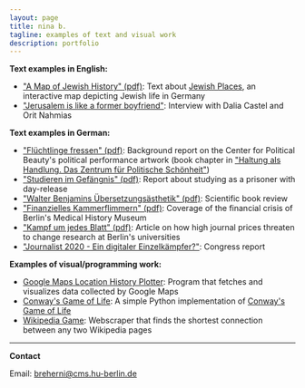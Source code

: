 ```yaml
---
layout: page
title: nina b.
tagline: examples of text and visual work
description: portfolio
---
```


**Text examples in English:**

- ["A Map of Jewish History" (pdf)](/texts/JMB_Journal_Jewish_Places.pdf): Text about [Jewish Places](https://www.jewish-places.de/), an interactive map depicting Jewish life in Germany  
- ["Jerusalem is like a former boyfriend"](https://www.jmberlin.de/blog-en/2018/02/jerusalem-is-like-a-former-boyfriend/): Interview with Dalia Castel and Orit Nahmias

**Text examples in German:**
- ["Flüchtlinge fressen" (pdf)](/texts/ZPS_Hintergrundbericht_Fluechtlinge_fressen.pdf): Background report on the Center for Political Beauty's political performance artwork (book chapter in ["Haltung als Handlung. Das Zentrum für Politische Schönheit"](http://editionmetzel.de/buecher/haltung-als-handlung-das-zentrum-fuer-politische-schoenheit.html))
- ["Studieren im Gefängnis" (pdf)](/texts/UnAuf_Studieren_im_Gefaengnis.pdf): Report about studying as a prisoner with day-release
- ["Walter Benjamins Übersetzungsästhetik" (pdf)](ZfGerm_Benjamin.pdf): Scientific book review
- ["Finanzielles Kammerflimmern" (pdf)](/texts/UnAuf_Medizinhistorisches_Museum.pdf): Coverage of the financial crisis of Berlin's Medical History Museum
- ["Kampf um jedes Blatt" (pdf)](UnAuf_Elsevier.pdf): Article on how high journal prices threaten to change research at Berlin's universities
- ["Journalist 2020 - Ein digitaler Einzelkämpfer?"](http://www.unauf.de/2013/2512/): Congress report

**Examples of visual/programming work:**
- [Google Maps Location History Plotter](https://github.com/chaseinstead/google-maps-plot-on-worldmap): Program that fetches and visualizes data collected by Google Maps
- [Conway's Game of Life](https://github.com/chaseinstead/conway-s-game-of-life): A simple Python implementation of [Conway's Game of Life](https://en.wikipedia.org/wiki/Conway%27s_Game_of_Life)
- [Wikipedia Game](https://github.com/chaseinstead/google-maps-plot-on-worldmap): Webscraper that finds the shortest connection between any two Wikipedia pages


---

**Contact**

Email: breherni@cms.hu-berlin.de
